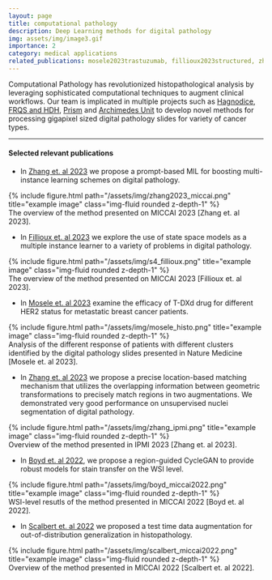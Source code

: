 ```yaml
---
layout: page
title: computational pathology
description: Deep Learning methods for digital pathology
img: assets/img/image3.gif
importance: 2
category: medical applications
related_publications: mosele2023trastuzumab, fillioux2023structured, zhang2023precise, zhang2023prompt, boyd2022region, scalbert2022test
---
```


Computational Pathology has revolutionized histopathological analysis by leveraging sophisticated computational techniques to augment clinical workflows. Our team is implicated in multiple projects such as [Hagnodice](https://www.google.com/url?sa=t&rct=j&q=&esrc=s&source=web&cd=&ved=2ahUKEwjWgMm9uPOCAxVEVKQEHRVEAaIQFnoECA0QAQ&url=https%3A%2F%2Fanr.fr%2FProject-ANR-21-CE45-0007&usg=AOvVaw31mm1Qvi4SfzbH09Ts0Rn_&opi=89978449), [FRQS and HDH](https://www.linkedin.com/feed/update/urn:li:activity:7135491326636142592/), [Prism](https://prism.center/about-prism/) and [Archimedes Unit](https://www.athenarc.gr/en/archimedes) to develop novel methods for processing gigapixel sized digital pathology slides for variety of cancer types.

---
#### Selected relevant publications

- In [Zhang et. al 2023](https://arxiv.org/pdf/2303.12214.pdf) we propose a prompt-based MIL for boosting multi-instance learning schemes on digital pathology.

<div class="row">
    <div class="col-sm mt-3 mt-md-0">
        {% include figure.html path="/assets/img/zhang2023_miccai.png" title="example image" class="img-fluid rounded z-depth-1" %}
    </div>
</div>
<div class="caption">
    The overview of the method presented on MICCAI 2023 [Zhang et. al 2023].
</div>



- In [Fillioux et. al 2023](https://arxiv.org/pdf/2306.15789.pdf) we explore the use of state space models as a multiple instance learner to a variety of problems in digital pathology.  

<div class="row">
    <div class="col-sm mt-3 mt-md-0">
        {% include figure.html path="/assets/img/s4_fillioux.png" title="example image" class="img-fluid rounded z-depth-1" %}
    </div>
</div>
<div class="caption">
    The overview of the method presented on MICCAI 2023 [Fillioux et. al 2023].
</div>

- In [Mosele et. al 2023](https://www.nature.com/articles/s41591-023-02478-2) examine the efficacy of T-DXd drug for different HER2 status for metastatic breast cancer patients.

<div class="row">
    <div class="col-sm mt-3 mt-md-0">
        {% include figure.html path="/assets/img/mosele_histo.png" title="example image" class="img-fluid rounded z-depth-1" %}
    </div>
</div>
<div class="caption">
    Analysis of the different response of patients with different clusters identified by the digital pathology slides presented in Nature Medicine [Mosele et. al 2023].
</div>

- In [Zhang et. al 2023](https://arxiv.org/pdf/2212.12105.pdf) we propose a precise location-based matching mechanism that utilizes the overlapping information between geometric transformations to precisely match regions in two augmentations. We demonstrated very good performance on unsupervised nuclei segmentation of digital pathology.

<div class="row">
    <div class="col-sm mt-3 mt-md-0">
        {% include figure.html path="/assets/img/zhang_ipmi.png" title="example image" class="img-fluid rounded z-depth-1" %}
    </div>
</div>
<div class="caption">
    Overview of the method presented in IPMI 2023 [Zhang et. al 2023].
</div>

- In [Boyd et. al 2022](https://arxiv.org/pdf/2208.12847.pdf), we propose a region-guided CycleGAN to provide robust models for stain transfer on the WSI level. 

<div class="row">
    <div class="col-sm mt-3 mt-md-0">
        {% include figure.html path="/assets/img/boyd_miccai2022.png" title="example image" class="img-fluid rounded z-depth-1" %}
    </div>
</div>
<div class="caption">
    WSI-level resutls of the method presented in MICCAI 2022 [Boyd et. al 2022].
</div>

- In [Scalbert et. al 2022](https://arxiv.org/pdf/2206.09769.pdf) we proposed a test time data augmentation for out-of-distribution generalization in histopathology.

<div class="row">
    <div class="col-sm mt-3 mt-md-0">
        {% include figure.html path="/assets/img/scalbert_miccai2022.png" title="example image" class="img-fluid rounded z-depth-1" %}
    </div>
</div>
<div class="caption">
    Overview of the method presented in MICCAI 2022 [Scalbert et. al 2022].
</div>




